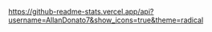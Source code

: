 <div>

https://github-readme-stats.vercel.app/api?username=AllanDonato7&show_icons=true&theme=radical
</div>
